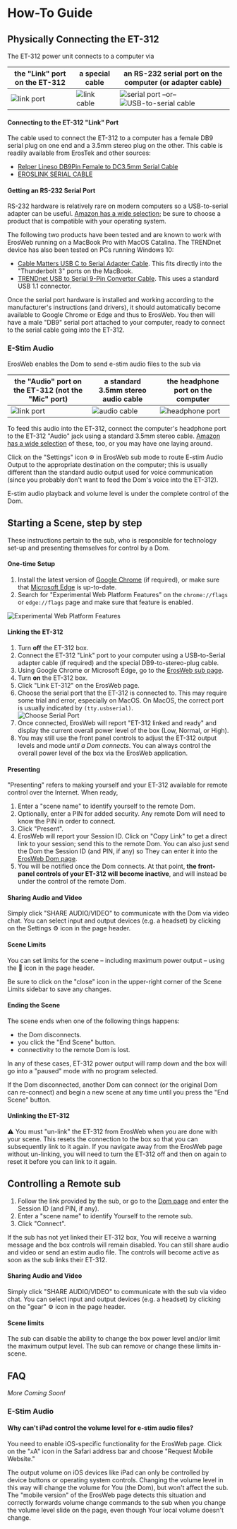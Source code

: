 # How-To Guide

## Physically Connecting the ET-312
The ET-312 power unit connects to a computer via

|the "Link" port on the ET-312|a special cable|an RS-232 serial port on the computer (or adapter cable)|
|---|---|---|
|![link port](assets/et312-link.png)| ![link cable](assets/link-cable.png)|![serial port](assets/serial-port.jpg) –or– ![USB-to-serial cable](assets/usb-to-serial.png)

#### Connecting to the ET-312 "Link" Port

The cable used to connect the ET-312 to a computer has a female DB9 serial plug on one end and a 3.5mm stereo plug on the other.  This cable is readily available from ErosTek and other sources:

* [Relper Lineso DB9Pin Female to DC3.5mm Serial Cable](https://www.amazon.com/gp/product/B06Y98F6D5)
* [EROSLINK SERIAL CABLE](https://erostek.com/collections/wiring/products/eroslink-serial-cable)

#### Getting an RS-232 Serial Port
RS-232 hardware is relatively rare on modern computers so a USB-to-serial adapter can be useful.  [Amazon has a wide selection](https://www.amazon.com/s?k=rs232+to+usb&i=electronics); be sure to choose a product that is compatible with your operating system.

The following two products have been tested and are known to work with ErosWeb running on a MacBook Pro with MacOS Catalina.  The TRENDnet device has also been tested on PCs running Windows 10:

* [Cable Matters USB C to Serial Adapter Cable](https://www.amazon.com/gp/product/B075GV6VL1/).  This fits directly into the "Thunderbolt 3" ports on the MacBook.
* [TRENDnet USB to Serial 9-Pin Converter Cable](https://www.amazon.com/gp/product/B0007T27H8/).  This uses a standard USB 1.1 connector.

Once the serial port hardware is installed and working according to the manufacturer's instructions (and drivers), it should automatically become available to Google Chrome or Edge and thus to ErosWeb.  You then will have a male "DB9" serial port attached to your computer, ready to connect to the serial cable going into the ET-312.


### E-Stim Audio

ErosWeb enables the Dom to send e-stim audio files to the sub via

|the "Audio" port on the ET-312 (**not** the "Mic" port)|a standard 3.5mm stereo audio cable|the headphone port on the computer|
|---|---|---|
|![link port](assets/et312-audio.png)|![audio cable](assets/audio-cable.png)|![headphone port](assets/audio-port.png)|

To feed this audio into the ET-312, connect the computer's headphone port to the ET-312 "Audio" jack using a standard 3.5mm stereo cable.  [Amazon has a wide selection](https://www.amazon.com/s?k=3.5mm+audio+cable&i=electronics) of these, too, or you may have one laying around.

Click on the "Settings" icon &#x2699; in ErosWeb sub mode to route E-stim Audio Output to the appropriate destination on the computer; this is usually different than the standard audio output used for voice communication (since you probably don't want to feed the Dom's voice into the ET-312).

E-stim audio playback and volume level is under the complete control of the Dom.

## Starting a Scene, step by step

These instructions pertain to the sub, who is responsible for technology set-up and presenting themselves for control by a Dom.

#### One-time Setup
1. Install the latest version of [Google Chrome][chrome] (if required), or make sure that [Microsoft Edge][edge] is up-to-date.
2. Search for "Experimental Web Platform Features" on the `chrome://flags` or `edge://flags` page and make sure that feature is enabled.

![Experimental Web Platform Features](assets/experimental.png)

#### Linking the ET-312
1. Turn **off** the ET-312 box.
2. Connect the ET-312 "Link" port to your computer using a USB-to-Serial adapter cable (if required) and the special DB9-to-stereo-plug cable.
3. Using Google Chrome or Microsoft Edge, go to the [ErosWeb sub page](/sub.html).
4. Turn **on** the ET-312 box.
5. Click "Link ET-312" on the ErosWeb page.
6. Choose the serial port that the ET-312 is connected to. This may require some trial and error, especially on MacOS.  On MacOS, the correct port is usually indicated by `(tty.usbserial)`.<br/>![Choose Serial Port](/assets/choose-serial-port.png)
7. Once connected, ErosWeb will report "ET-312 linked and ready" and display the current overall power level of the box (Low, Normal, or High).
8. You may still use the front panel controls to adjust the ET-312 output levels and mode _until a Dom connects_.  You can always control the overall power level of the box via the ErosWeb application.

#### Presenting

"Presenting" refers to making yourself and your ET-312 available for remote control over the Internet.  When ready,
1. Enter a "scene name" to identify yourself to the remote Dom.
2. Optionally, enter a PIN for added security.  Any remote Dom will need to know the PIN in order to connect.
3. Click "Present".
4. ErosWeb will report your Session ID.  Click on "Copy Link" to get a direct link to your session; send this to the remote Dom.  You can also just send the Dom the Session ID (and PIN, if any) so They can enter it into the [ErosWeb Dom page](/Dom.html).
5. You will be notified once the Dom connects.  At that point, **the front-panel controls of your ET-312 will become inactive**, and will instead be under the control of the remote Dom.

#### Sharing Audio and Video

Simply click "SHARE AUDIO/VIDEO" to communicate with the Dom via video chat.  You can select input and output devices (e.g. a headset) by clicking on the Settings &#x2699;  icon in the page header.

#### Scene Limits

You can set limits for the scene – including maximum power output – using the &#x1f6ab;  icon in the page header.

Be sure to click on the "close" icon in the upper-right corner of the Scene Limits sidebar to save any changes.

#### Ending the Scene

The scene ends when one of the following things happens:
* the Dom disconnects.
* you click the "End Scene" button.
* connectivity to the remote Dom is lost.

In any of these cases, ET-312 power output will ramp down and the box will go into a "paused" mode with no program selected.

If the Dom disconnected, another Dom can connect (or the original Dom can re-connect) and begin a new scene at any time until you press the "End Scene" button.

#### Unlinking the ET-312

&#9888;&#65039; You must "un-link" the ET-312 from ErosWeb when you are done with your scene.  This resets the connection to the box so that you can subsequently link to it again.  If you navigate away from the ErosWeb page without un-linking, you will need to turn the ET-312 off and then on again to reset it before you can link to it again.

## Controlling a Remote sub

1. Follow the link provided by the sub, or go to the [Dom page](/Dom.html) and enter the Session ID (and PIN, if any).
2. Enter a "scene name" to identify Yourself to the remote sub.
3. Click "Connect".

If the sub has not yet linked their ET-312 box, You will receive a warning message and the box controls will remain disabled.  You can still share audio and video or send an estim audio file.  The controls will become active as soon as the sub links their ET-312.

#### Sharing Audio and Video

Simply click "SHARE AUDIO/VIDEO" to communicate with the sub via video chat.  You can select input and output devices (e.g. a headset) by clicking on the "gear" &#x2699; icon in the page header.

#### Scene limits

The sub can disable the ability to change the box power level  and/or limit the maximum output level.  The sub can remove or change these limits in-scene.

## FAQ

_More Coming Soon!_

### E-Stim Audio

#### Why can't iPad control the volume level for e-stim audio files?

You need to enable iOS-specific functionality for the ErosWeb page.  Click on the "<span style="font-size: 75%">A</span>A" icon in the Safari address bar and choose "Request Mobile Website."

The output volume on iOS devices like iPad can only be controlled by device buttons or operating system controls.  Changing the volume level in this way will change the volume for You (the Dom), but won't affect the sub.  The "mobile version" of the ErosWeb page detects this situation and correctly forwards volume change commands to the sub when you change the volume level slide on the page, even though Your local volume doesn't change.

[chrome]: https://www.google.com/chrome/
[edge]: https://support.microsoft.com/en-us/help/4501095/download-the-new-microsoft-edge-based-on-chromium

